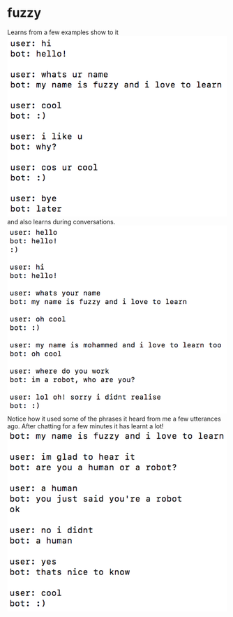 # fuzzy
Learns from a few examples show to it
![](https://raw.githubusercontent.com/mohammedterry/fuzzy/master/example.png)
and also learns during conversations.
![](https://raw.githubusercontent.com/mohammedterry/fuzzy/master/example2.png)
Notice how it used some of the phrases it heard from me a few utterances ago.
After chatting for a few minutes it has learnt a lot!
![](https://raw.githubusercontent.com/mohammedterry/fuzzy/master/example3.png)
